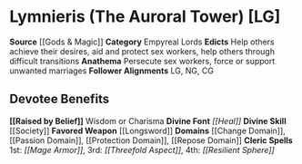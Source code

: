 ﻿---
ability:
- Wisdom
- Charisma
ability_boost:
- Wisdom
- Charisma
alignment: LG
deity:
- '[[DATABASE/deity/Lymnieris|Lymnieris]]'
deity_category: Empyreal Lords
divine_font: Heal
domain:
- '[[DATABASE/domain/Change Domain|Change]]'
- '[[DATABASE/domain/Passion Domain|Passion]]'
- '[[DATABASE/domain/Protection Domain|Protection]]'
- '[[DATABASE/domain/Repose Domain|Repose]]'
favored_weapon: '[[DATABASE/weapon/Longsword|Longsword]]'
follower_alignment:
- LG
- NG
- CG
id: '124'
name: Lymnieris
rarity: Common
skill:
- '[[DATABASE/skill/Society|Society]]'
source: '[[DATABASE/source/Gods & Magic|Gods & Magic]]'
trait: null
type: Deity

---
# Lymnieris (The Auroral Tower) [LG]

**Source** [[Gods & Magic]] 
**Category** Empyreal Lords
**Edicts** Help others achieve their desires, aid and protect sex workers, help others through difficult transitions
**Anathema** Persecute sex workers, force or support unwanted marriages
**Follower Alignments** LG, NG, CG

## Devotee Benefits

**[[Raised by Belief]]** Wisdom or Charisma
**Divine Font** _[[Heal]]_
**Divine Skill** [[Society]]
**Favored Weapon** [[Longsword]]
**Domains** [[Change Domain]], [[Passion Domain]], [[Protection Domain]], [[Repose Domain]]
**Cleric Spells** 1st: _[[Mage Armor]]_, 3rd: _[[Threefold Aspect]]_, 4th: _[[Resilient Sphere]]_